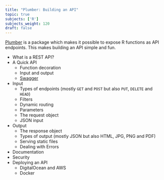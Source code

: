 ```yaml
---
title: "Plumber: Building an API"
topic: true
subjects: ['R']
subjects_weight: 120
draft: false
---
```


[Plumber](https://www.rplumber.io/) is a package which makes it possible to expose R functions as API endpoints. This makes building an API simple and fun.

- What is a REST API?
- A Quick API
  - Function decoration
  - Input and output
  - [Swagger](https://swagger.io/)
- Input
  - Types of endpoints (mostly `GET` and `POST` but also `PUT`, `DELETE` and `HEAD`)
  - Filters
  - Dynamic routing
  - Parameters
  - The request object
  - JSON input
- Output
  - The response object
  - Types of output (mostly JSON but also HTML, JPG, PNG and PDF)
  - Serving static files
  - Dealing with Errors
- Documentation
- Security
- Deploying an API
  - DigitalOcean and AWS
  - Docker
